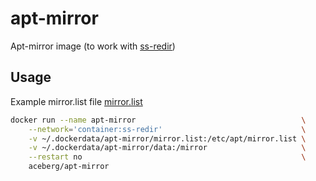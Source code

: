# apt-mirror

Apt-mirror image (to work with [ss-redir](ss-redir))

## Usage
Example mirror.list file [mirror.list](mirror.list)

```sh
docker run --name apt-mirror                                     \
    --network='container:ss-redir'                               \
    -v ~/.dockerdata/apt-mirror/mirror.list:/etc/apt/mirror.list \
    -v ~/.dockerdata/apt-mirror/data:/mirror                     \
    --restart no                                                 \
    aceberg/apt-mirror
```